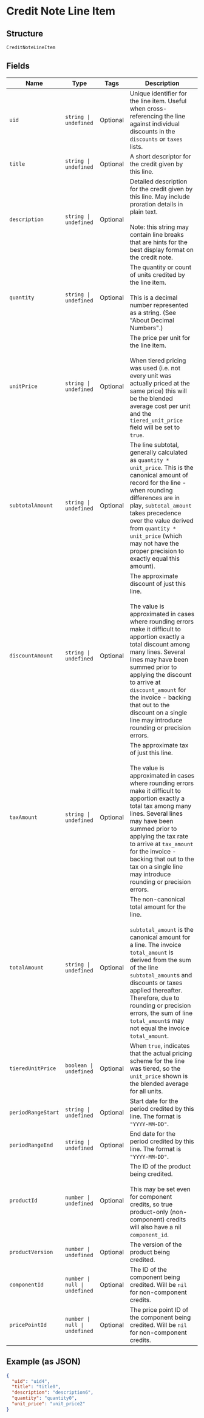 
# Credit Note Line Item

## Structure

`CreditNoteLineItem`

## Fields

| Name | Type | Tags | Description |
|  --- | --- | --- | --- |
| `uid` | `string \| undefined` | Optional | Unique identifier for the line item.  Useful when cross-referencing the line against individual discounts in the `discounts` or `taxes` lists. |
| `title` | `string \| undefined` | Optional | A short descriptor for the credit given by this line. |
| `description` | `string \| undefined` | Optional | Detailed description for the credit given by this line.  May include proration details in plain text.<br><br>Note: this string may contain line breaks that are hints for the best display format on the credit note. |
| `quantity` | `string \| undefined` | Optional | The quantity or count of units credited by the line item.<br><br>This is a decimal number represented as a string. (See "About Decimal Numbers".) |
| `unitPrice` | `string \| undefined` | Optional | The price per unit for the line item.<br><br>When tiered pricing was used (i.e. not every unit was actually priced at the same price) this will be the blended average cost per unit and the `tiered_unit_price` field will be set to `true`. |
| `subtotalAmount` | `string \| undefined` | Optional | The line subtotal, generally calculated as `quantity * unit_price`. This is the canonical amount of record for the line - when rounding differences are in play, `subtotal_amount` takes precedence over the value derived from `quantity * unit_price` (which may not have the proper precision to exactly equal this amount). |
| `discountAmount` | `string \| undefined` | Optional | The approximate discount of just this line.<br><br>The value is approximated in cases where rounding errors make it difficult to apportion exactly a total discount among many lines. Several lines may have been summed prior to applying the discount to arrive at `discount_amount` for the invoice - backing that out to the discount on a single line may introduce rounding or precision errors. |
| `taxAmount` | `string \| undefined` | Optional | The approximate tax of just this line.<br><br>The value is approximated in cases where rounding errors make it difficult to apportion exactly a total tax among many lines. Several lines may have been summed prior to applying the tax rate to arrive at `tax_amount` for the invoice - backing that out to the tax on a single line may introduce rounding or precision errors. |
| `totalAmount` | `string \| undefined` | Optional | The non-canonical total amount for the line.<br><br>`subtotal_amount` is the canonical amount for a line. The invoice `total_amount` is derived from the sum of the line `subtotal_amount`s and discounts or taxes applied thereafter.  Therefore, due to rounding or precision errors, the sum of line `total_amount`s may not equal the invoice `total_amount`. |
| `tieredUnitPrice` | `boolean \| undefined` | Optional | When `true`, indicates that the actual pricing scheme for the line was tiered, so the `unit_price` shown is the blended average for all units. |
| `periodRangeStart` | `string \| undefined` | Optional | Start date for the period credited by this line. The format is `"YYYY-MM-DD"`. |
| `periodRangeEnd` | `string \| undefined` | Optional | End date for the period credited by this line. The format is `"YYYY-MM-DD"`. |
| `productId` | `number \| undefined` | Optional | The ID of the product being credited.<br><br>This may be set even for component credits, so true product-only (non-component) credits will also have a nil `component_id`. |
| `productVersion` | `number \| undefined` | Optional | The version of the product being credited. |
| `componentId` | `number \| null \| undefined` | Optional | The ID of the component being credited. Will be `nil` for non-component credits. |
| `pricePointId` | `number \| null \| undefined` | Optional | The price point ID of the component being credited. Will be `nil` for non-component credits. |

## Example (as JSON)

```json
{
  "uid": "uid4",
  "title": "title0",
  "description": "description6",
  "quantity": "quantity0",
  "unit_price": "unit_price2"
}
```


